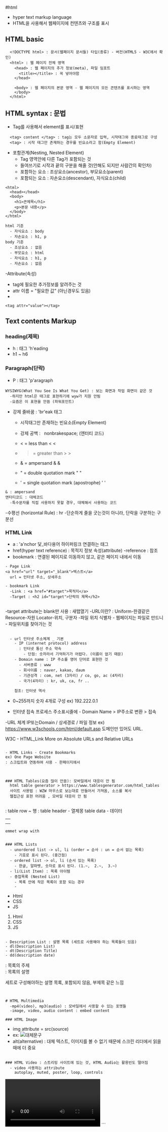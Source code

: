#html

- hyper text markup language
- HTML을 사용해서 웹페이지에 컨텐츠와 구조를 표시

## HTML basic

```
  <!DOCTYPE html> : 문서(웹페이지 문서들) 타입(종류) - 버전(HTML5 - W3C에서 확인)
  <html> : 웹 페이지 전체 영역
    <head> : 웹 페이지의 추가 정보(meta), 파일 임포트
      <title></title> : 꼭 넣어야함
    </head>

    <body> : 웹 페이지의 본문 영역 - 웹 페이지의 모든 콘텐츠를 표시하는 영역
    </body>
  </html>
```

## HTML syntax : 문법

- Tag를 사용해서 element를 표시/표현

```
  <tag> content </tag> : tag는 모두 소문자로 입력, 시작태그와 종료태그로 구성
  <tag> : 시작 태그만 존재하는 경우를 빈요소라고 함(Empty Element)
```

- 포함관계(Nesting, Nested Element)
  - Tag 영역안에 다른 Tag가 포함되는 것
  - 들여쓰기로 시작과 끝의 구분을 해줄 것(안해도 되지만 사람간의 확인차)
  - 포함하는 요소 : 조상요소(ancestor), 부모요소(parent)
  - 포함되는 요소 : 자손요소(descendant), 자식요소(child)

```
<html>
  <head></head>
  <body>
    <h1>큰제목</h1>
    <p>본문 내용</p>
  </body>
</html>

html 기준
  - 자식요소 : body
  - 자손요소 : h1, p
body 기준
  - 조상요소 : 없음
  - 부모요소 : html
  - 자식요소 : h1, p
  - 자손요소 : 없음
```

-Attribute(속성)
- tag에 필요한 추가정보를 알려주는 것
- attr 이름 = "필요한 값" (아닌경우도 있음)
- 

```
<tag attr="value"></tag>
```

## Text contents Markup

### heading(제목)
  - h : 태그 'h'eading 
  - h1 ~ h6

### Paragraph(단락)
  - P : 태그 'p'aragraph
```
WYSIWYG(What You See Is What You Get) : 보는 화면과 작업 화면이 같은 것
  -하지만 html은 태그로 표현하기에 wyw가 지원 안됨
  -요즘은 이 표현을 안씀 (파워포인트)
```
  - 강제 줄바꿈 : 'br'eak 태그
    - 시작태그만 존재하는 빈요소(Empty Element)
    - 강제 공백 : &nbsp; nonbrakespace; (엔터티 코드)

     -  < =	less than	&lt; &#60;	
     -  > = greater than	&gt; &#62;	
     -  &	= ampersand	&amp;	&#38;	
     -  "	= double quotation mark	&quot; &#34;	
     -  '	= single quotation mark (apostrophe)	&apos; &#39;

```
& : ampersand
앤터티코드 : 대체코드
  -특수문자를 직접 사용하지 못할 경우, 대체해서 사용하는 코드
```

-수평선 (horizontal Rule) : hr
  -단순하게 줄을 긋는것이 아니라, 단락을 구분하는 구분선

### HTML Link
- a : 'a'nchor 닻_바다용어 하이퍼링크 연결하는 태그
- href(hyper text reference) : 목적지 정보 속성(attribute)
  -reference : 참조
- bookmark : 연결된 페이지로 이동하지 않고, 같은 페이지 내에서 이동


```
- Page Link
<a href="url" target="_blank">텍스트</a>
  url = 인터넷 주소, 상세주소

- bookmark Link
  -Link : <a href="#target">목적지</a>
  -Target : <h2 id="target">단락의 제목</h2>


```
  -target attribute는 blank만 사용 : 새탭열기
  -URL이란? : Uniform-한결같은 Resource-자원 Locator-위치, 구분자
    -파일 위치 식별자
    - 웹페이지는 파일로 만드니 - 파일위치를 찾아가는 것
  
```

  - url 인터넷 주소체계 _ 기본
    - IP (internet protocol) address 
      : 인터넷 통신 주소 약속
        - 단점: 숫자라서 기억하기가 어렵다. (이름이 없기 때문)
    - Domain name : IP 주소를 영어 단어로 표현한 것
      - 서버종류 : www
      - 회사이름 : naver, kakao, daum
      - 기관성격 : com, net (3자리) / co, go, ac (4자리)
      - 국가(4자리) : kr, uk, ca, fr ..
      
    참조: 인터넷 역사

```




- 0~255까지 숫자 4개로 구성
  ex) 192.222.0.1

- 인터넷 접속 프로세스 
  주소표시줄에 -  Domain Name > IP주소로 변환 > 접속 

-URL 체계
  IP또는Domain / 상세경로 / 파일 정보
  ex) https://www.w3schools.com/html/default.asp
  도메인만 있어도 URL.
  
  W3C - HTML_Link
  More on Absolute URLs and Relative URLs
  ```

- HTML Links - Create Bookmarks
  ex) One Page Website
  : 스크립트와 연동하여 사용 - 한페이지에서 



### HTML Tables(요즘 많이 안씀): 모바일에서 대응이 안 됨
    html table generator > https://www.tablesgenerator.com/html_tables
    사이트 사용법 : WZW 마우스로 보는대로 만들어서 가져옴, 소스를 복사
    웹접근성 표현 어려움 , 모바일 대응이 안 됨
    
```
<table>
  <tr> : table row ~ 행
    <th></th> : table header - 열제몽
  </tr>
  <tr>
    <td></td> table data - 데이터
  </tr>
<table>




```
emmet wrap with


### HTML Lists
  - unordered list -> ul, li (order = 순사 : un = 순서 없는 목록)
    - 기호로 표시 된다. (중간점)
  - ordered list -> ol, li (순서 있는 목록)
    - 한글, 알파벳, 숫자로 표시 된다. (1.~,  2.~,  3.~)
  - li(List Item) : 목록 아이템
  - 중첩목록 (Nested List)
    - 목록 안에 작은 목록이 포함 되는 경우
    - 

  ```
  <ul> 
    <li>Html</li>
    <li>CSS</li>
    <li>JS</li>
  </ul>

  <ol>
    <li>Html</li>
    <li>CSS</li>
    <li>JS</li>
  </ol>

  ```

- Description List : 설명 목록 (세트로 사용해야 하는 목록들이 있음)
  - dl(Description List)
  - dt(Description Title)
  - dd(description date)

```
<dl>
  <dt></dt> : 목록의 주제
  <dd></dd> : 목록의 설명
</dl>

세트로 구성해야하는 설명 목록, 포함되지 않음, 부제목 같은 느낌
```


# HTML Multimedia
  -mp4(video), mp3(audio) : 모바일에서 사용할 수 있는 포멧들
  -image, video, audio content : embed content

### HTML Image
```
  - img attribute = src(source)
  - ex: <img src="www.naver.com/html/photo.jpg" alt="대체문구">
  - alt(alternative) : 대체 텍스트, 이미지를 볼 수 없기 때문에 
     스크린 리더에서 읽을 때에 더 중요
```

### HTML Video : 스트리밍 사이트에 있는 것, HTML Audio는 활용빈도 떨어짐
  - video 사용하는 attribute
    autoplay, muted, poster, loop, controls
```
<video src="">
  <source src="파일경로/video.mp4" type="video/mp4">
</video>
```

